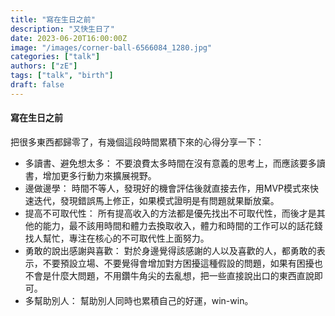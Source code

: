 ```yaml
---
title: "寫在生日之前"
description: "又快生日了"
date: 2023-06-20T16:00:00Z
image: "/images/corner-ball-6566084_1280.jpg"
categories: ["talk"]
authors: ["zE"]
tags: ["talk", "birth"]
draft: false
---
```

#### 寫在生日之前
把很多東西都歸零了，有幾個這段時間累積下來的心得分享一下：
- 多讀書、避免想太多：
    不要浪費太多時間在沒有意義的思考上，而應該要多讀書，增加更多行動力來擴展視野。
- 邊做邊學：
    時間不等人，發現好的機會評估後就直接去作，用MVP模式來快速迭代，發現錯誤馬上修正，如果模式證明是有問題就果斷放棄。
- 提高不可取代性：
    所有提高收入的方法都是優先找出不可取代性，而後才是其他的能力，最不該用時間和體力去換取收入，體力和時間的工作可以的話花錢找人幫忙，專注在核心的不可取代性上面努力。
- 勇敢的說出感謝與喜歡：
    對於身邊覺得該感謝的人以及喜歡的人，都勇敢的表示，不要預設立場、不要覺得會增加對方困擾這種假設的問題，如果有困擾也不會是什麼大問題，不用鑽牛角尖的去亂想，把一些直接說出口的東西直說即可。
- 多幫助別人：
    幫助別人同時也累積自己的好運，win-win。